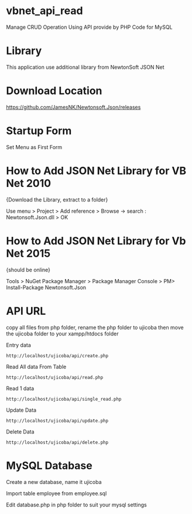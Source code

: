 # vbnet_api_read
Manage CRUD Operation Using API provide by PHP Code for MySQL
# Library
This application use additional library from NewtonSoft JSON Net 
# Download Location
  https://github.com/JamesNK/Newtonsoft.Json/releases
# Startup Form
  Set Menu as First Form
# How to Add JSON Net Library for VB Net 2010
  {Download the Library, extract to a folder}
  
  Use menu > Project > Add reference > Browse -> search : Newtonsoft.Json.dll > OK
# How to Add JSON Net Library for Vb Net 2015
  {should be online}
  
  Tools > NuGet Package Manager > Package Manager Console >
  PM> Install-Package Newtonsoft.Json
  
# API URL
  copy all files from php folder, rename the php folder to ujicoba then move the ujicoba folder to your xampp/htdocs folder
  
  
  
  Entry data
    
    http://localhost/ujicoba/api/create.php
  
  Read All data From Table
  
    http://localhost/ujicoba/api/read.php
  
  Read 1 data
  
    http://localhost/ujicoba/api/single_read.php
  
  Update Data
    
    http://localhost/ujicoba/api/update.php
  
  Delete Data
  
    http://localhost/ujicoba/api/delete.php
  
 # MySQL Database
   Create a new database, name it ujicoba
   
   Import table employee from employee.sql
   
   Edit database.php in php folder to suit your mysql settings
